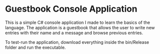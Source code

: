 # Guestbook Console Application
This is a simple C# console application I made to learn the basics of the language.
The application is a guestbook that allows the user to write new entries with their name and a message and browse previous entries.

To test-run the application, download everything inside the bin/Release folder and run the executable.
